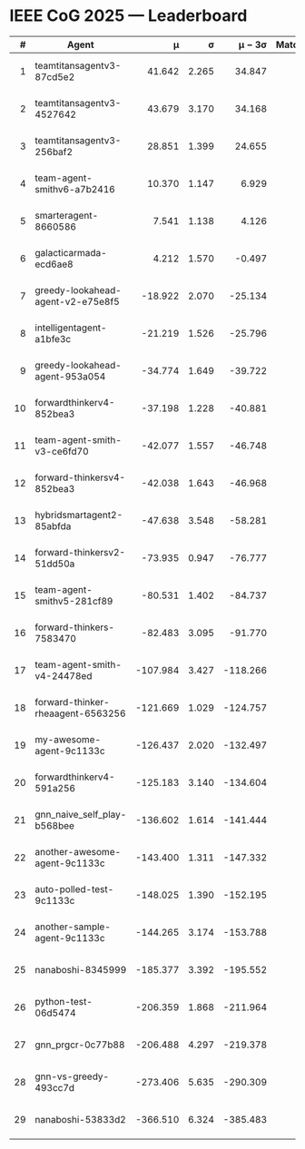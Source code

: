 # IEEE CoG 2025 — Leaderboard

| # | Agent | μ | σ | μ − 3σ | Matches | Updated |
|---:|---|---:|---:|---:|---:|---|
| 1 | teamtitansagentv3-87cd5e2 | 41.642 | 2.265 | 34.847 | 658 | 2025-08-17 14:46 |
| 2 | teamtitansagentv3-4527642 | 43.679 | 3.170 | 34.168 | 660 | 2025-08-17 14:46 |
| 3 | teamtitansagentv3-256baf2 | 28.851 | 1.399 | 24.655 | 638 | 2025-08-17 14:46 |
| 4 | team-agent-smithv6-a7b2416 | 10.370 | 1.147 | 6.929 | 660 | 2025-08-17 14:46 |
| 5 | smarteragent-8660586 | 7.541 | 1.138 | 4.126 | 376 | 2025-08-17 14:46 |
| 6 | galacticarmada-ecd6ae8 | 4.212 | 1.570 | -0.497 | 640 | 2025-08-17 14:46 |
| 7 | greedy-lookahead-agent-v2-e75e8f5 | -18.922 | 2.070 | -25.134 | 720 | 2025-08-17 14:46 |
| 8 | intelligentagent-a1bfe3c | -21.219 | 1.526 | -25.796 | 534 | 2025-08-17 14:46 |
| 9 | greedy-lookahead-agent-953a054 | -34.774 | 1.649 | -39.722 | 580 | 2025-08-17 14:46 |
| 10 | forwardthinkerv4-852bea3 | -37.198 | 1.228 | -40.881 | 512 | 2025-08-17 14:46 |
| 11 | team-agent-smith-v3-ce6fd70 | -42.077 | 1.557 | -46.748 | 620 | 2025-08-17 14:46 |
| 12 | forward-thinkersv4-852bea3 | -42.038 | 1.643 | -46.968 | 482 | 2025-08-17 14:46 |
| 13 | hybridsmartagent2-85abfda | -47.638 | 3.548 | -58.281 | 608 | 2025-08-17 14:46 |
| 14 | forward-thinkersv2-51dd50a | -73.935 | 0.947 | -76.777 | 674 | 2025-08-17 14:46 |
| 15 | team-agent-smithv5-281cf89 | -80.531 | 1.402 | -84.737 | 540 | 2025-08-17 14:46 |
| 16 | forward-thinkers-7583470 | -82.483 | 3.095 | -91.770 | 400 | 2025-08-17 14:46 |
| 17 | team-agent-smith-v4-24478ed | -107.984 | 3.427 | -118.266 | 620 | 2025-08-17 14:46 |
| 18 | forward-thinker-rheaagent-6563256 | -121.669 | 1.029 | -124.757 | 494 | 2025-08-17 14:46 |
| 19 | my-awesome-agent-9c1133c | -126.437 | 2.020 | -132.497 | 760 | 2025-08-17 14:46 |
| 20 | forwardthinkerv4-591a256 | -125.183 | 3.140 | -134.604 | 580 | 2025-08-17 14:46 |
| 21 | gnn_naive_self_play-b568bee | -136.602 | 1.614 | -141.444 | 520 | 2025-08-17 14:46 |
| 22 | another-awesome-agent-9c1133c | -143.400 | 1.311 | -147.332 | 520 | 2025-08-17 14:46 |
| 23 | auto-polled-test-9c1133c | -148.025 | 1.390 | -152.195 | 480 | 2025-08-17 14:46 |
| 24 | another-sample-agent-9c1133c | -144.265 | 3.174 | -153.788 | 600 | 2025-08-17 14:46 |
| 25 | nanaboshi-8345999 | -185.377 | 3.392 | -195.552 | 440 | 2025-08-17 14:46 |
| 26 | python-test-06d5474 | -206.359 | 1.868 | -211.964 | 500 | 2025-08-17 14:46 |
| 27 | gnn_prgcr-0c77b88 | -206.488 | 4.297 | -219.378 | 680 | 2025-08-17 14:46 |
| 28 | gnn-vs-greedy-493cc7d | -273.406 | 5.635 | -290.309 | 540 | 2025-08-17 14:46 |
| 29 | nanaboshi-53833d2 | -366.510 | 6.324 | -385.483 | 620 | 2025-08-17 14:46 |
